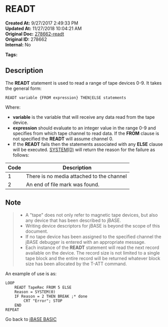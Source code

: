 # READT

**Created At:** 9/27/2017 2:49:33 PM  
**Updated At:** 11/27/2018 10:04:21 AM  
**Original Doc:** [278662-readt](https://docs.jbase.com/36868-jbase-basic/278662-readt)  
**Original ID:** 278662  
**Internal:** No  

**Tags:**
<badge text='tape devices' vertical='middle' />

## Description

The **READT** statement is used to read a range of tape devices 0-9. It takes the general form:

```
READT variable {FROM expression} THEN|ELSE statements
```

Where:

- **variable** is the variable that will receive any data read from the tape device.
- **expression** should evaluate to an integer value in the range 0-9 and specifies from which tape channel to read data. If the **FROM** clause is not specified the **READT** will assume channel 0.
- If the **READT** fails then the statements associated with any **ELSE** clause will be executed. [SYSTEM(0)](./../system-functions) will return the reason for the failure as follows:

| Code |  Description |
| --- | --- |
| 1 | There is no media attached to the channel |
| 2 | An end of file mark was found. |

## Note

> - A "tape" does not only refer to magnetic tape devices, but also any device that has been described to jBASE.
> - Writing device descriptors for jBASE is beyond the scope of this document.
> - If no tape device has been assigned to the specified channel the jBASE debugger is entered with an appropriate message.
> - Each instance of the **READT** statement will read the next record available on the device. The record size is not limited to a single tape block and the entire record will be returned whatever block size has been allocated by the T-ATT command.

An example of use is as:

```
LOOP
    READT TapeRec FROM 5 ELSE
    Reason = SYSTEM(0)
    IF Reason = 2 THEN BREAK ;* done
        CRT "Error"; STOP
    END
REPEAT
```

Go back to [jBASE BASIC](./../README.md)

